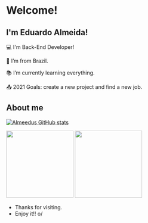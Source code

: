 # Welcome!

 

## I'm Eduardo Almeida!

 

:computer: I'm Back-End Developer!

:house_with_garden: I’m from Brazil.

:books: I’m currently learning everything.

:outbox_tray: 2021 Goals: create a new project and find a new job.

 

## About me

[![Almeedus GitHub stats](https://github-readme-stats.vercel.app/api?username=Almeedus)](https://github.com/Almeedus/github-readme-stats)

<div>
  <img  height="180em" src="https://github-readme-stats.vercel.app/api?username=Almeedus&show_icons=true&theme=dracula&include_all_commits=true&count_private=true"/>
  <img height="180em" src="https://github-readme-stats.vercel.app/api/top-langs/?username=Almeedus&layout=compact&langs_count=16&theme=dracula"/>
</div>

- Thanks for visiting.
- Enjoy it!! o/
